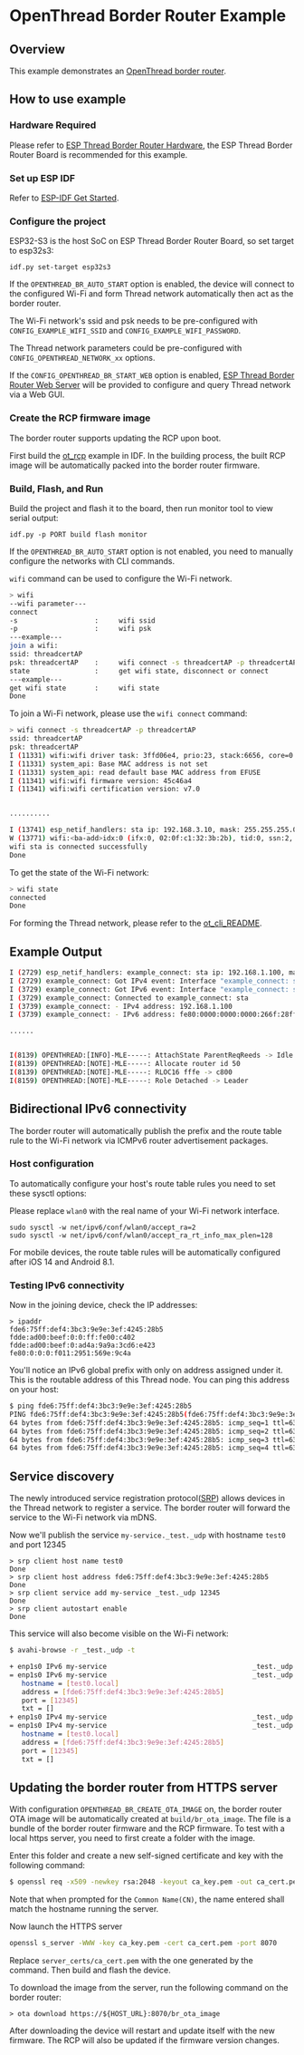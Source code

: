 # OpenThread Border Router Example

## Overview

This example demonstrates an [OpenThread border router](https://openthread.io/guides/border-router).

## How to use example

### Hardware Required

Please refer to [ESP Thread Border Router Hardware](../../README.md##Hardware-Platforms), the ESP Thread Border Router Board is recommended for this example.

### Set up ESP IDF

Refer to [ESP-IDF Get Started](https://docs.espressif.com/projects/esp-idf/en/v4.4.1/esp32s3/get-started/index.html).

### Configure the project

ESP32-S3 is the host SoC on ESP Thread Border Router Board, so set target to esp32s3:

```
idf.py set-target esp32s3
```

If the `OPENTHREAD_BR_AUTO_START` option is enabled, the device will connect to the configured Wi-Fi and form Thread network automatically then act as the border router.

The Wi-Fi network's ssid and psk needs to be pre-configured with `CONFIG_EXAMPLE_WIFI_SSID` and `CONFIG_EXAMPLE_WIFI_PASSWORD`.

The Thread network parameters could be pre-configured with `CONFIG_OPENTHREAD_NETWORK_xx` options.

If the `CONFIG_OPENTHREAD_BR_START_WEB` option is enabled, [ESP Thread Border Router Web Server](../../components/esp_ot_br_server/README.md) will be provided to configure and query Thread network via a Web GUI.

### Create the RCP firmware image

The border router supports updating the RCP upon boot.

First build the [ot_rcp](https://github.com/espressif/esp-idf/tree/master/examples/openthread/ot_rcp) example in IDF. In the building process, the built RCP image will be automatically packed into the border router firmware.

### Build, Flash, and Run

Build the project and flash it to the board, then run monitor tool to view serial output:

```
idf.py -p PORT build flash monitor
```

If the `OPENTHREAD_BR_AUTO_START` option is not enabled, you need to manually configure the networks with CLI commands.

`wifi` command can be used to configure the Wi-Fi network.

```bash
> wifi
--wifi parameter---
connect
-s                   :     wifi ssid
-p                   :     wifi psk
---example---
join a wifi:
ssid: threadcertAP
psk: threadcertAP    :     wifi connect -s threadcertAP -p threadcertAP
state                :     get wifi state, disconnect or connect
---example---
get wifi state       :     wifi state
Done
```

To join a Wi-Fi network, please use the `wifi connect` command:

```bash
> wifi connect -s threadcertAP -p threadcertAP
ssid: threadcertAP
psk: threadcertAP
I (11331) wifi:wifi driver task: 3ffd06e4, prio:23, stack:6656, core=0
I (11331) system_api: Base MAC address is not set
I (11331) system_api: read default base MAC address from EFUSE
I (11341) wifi:wifi firmware version: 45c46a4
I (11341) wifi:wifi certification version: v7.0


..........

I (13741) esp_netif_handlers: sta ip: 192.168.3.10, mask: 255.255.255.0, gw: 192.168.3.1
W (13771) wifi:<ba-add>idx:0 (ifx:0, 02:0f:c1:32:3b:2b), tid:0, ssn:2, winSize:64
wifi sta is connected successfully
Done
```

To get the state of the Wi-Fi network:

```bash
> wifi state
connected
Done
```

For forming the Thread network, please refer to the [ot_cli_README](https://github.com/espressif/esp-idf/tree/master/examples/openthread/ot_cli).

## Example Output

```bash
I (2729) esp_netif_handlers: example_connect: sta ip: 192.168.1.100, mask: 255.255.255.0, gw: 192.168.1.1
I (2729) example_connect: Got IPv4 event: Interface "example_connect: sta" address: 192.168.1.100
I (3729) example_connect: Got IPv6 event: Interface "example_connect: sta" address: fe80:0000:0000:0000:266f:28ff:fe80:2920, type: ESP_IP6_ADDR_IS_LINK_LOCAL
I (3729) example_connect: Connected to example_connect: sta
I (3739) example_connect: - IPv4 address: 192.168.1.100
I (3739) example_connect: - IPv6 address: fe80:0000:0000:0000:266f:28ff:fe80:2920, type: ESP_IP6_ADDR_IS_LINK_LOCAL

......


I(8139) OPENTHREAD:[INFO]-MLE-----: AttachState ParentReqReeds -> Idle
I(8139) OPENTHREAD:[NOTE]-MLE-----: Allocate router id 50
I(8139) OPENTHREAD:[NOTE]-MLE-----: RLOC16 fffe -> c800
I(8159) OPENTHREAD:[NOTE]-MLE-----: Role Detached -> Leader
```

## Bidirectional IPv6 connectivity

The border router will automatically publish the prefix and the route table rule to the Wi-Fi network via ICMPv6 router advertisement packages.

### Host configuration

To automatically configure your host's route table rules you need to set these sysctl options:

Please replace `wlan0` with the real name of your Wi-Fi network interface.
```
sudo sysctl -w net/ipv6/conf/wlan0/accept_ra=2
sudo sysctl -w net/ipv6/conf/wlan0/accept_ra_rt_info_max_plen=128
```

For mobile devices, the route table rules will be automatically configured after iOS 14 and Android 8.1.


### Testing IPv6 connectivity

Now in the joining device, check the IP addresses:

```
> ipaddr
fde6:75ff:def4:3bc3:9e9e:3ef:4245:28b5
fdde:ad00:beef:0:0:ff:fe00:c402
fdde:ad00:beef:0:ad4a:9a9a:3cd6:e423
fe80:0:0:0:f011:2951:569e:9c4a
```

You'll notice an IPv6 global prefix with only on address assigned under it. This is the routable address of this Thread node.
You can ping this address on your host:

``` bash
$ ping fde6:75ff:def4:3bc3:9e9e:3ef:4245:28b5
PING fde6:75ff:def4:3bc3:9e9e:3ef:4245:28b5(fde6:75ff:def4:3bc3:9e9e:3ef:4245:28b5) 56 data bytes
64 bytes from fde6:75ff:def4:3bc3:9e9e:3ef:4245:28b5: icmp_seq=1 ttl=63 time=459 ms
64 bytes from fde6:75ff:def4:3bc3:9e9e:3ef:4245:28b5: icmp_seq=2 ttl=63 time=109 ms
64 bytes from fde6:75ff:def4:3bc3:9e9e:3ef:4245:28b5: icmp_seq=3 ttl=63 time=119 ms
64 bytes from fde6:75ff:def4:3bc3:9e9e:3ef:4245:28b5: icmp_seq=4 ttl=63 time=117 ms
```

## Service discovery

The newly introduced service registration protocol([SRP](https://datatracker.ietf.org/doc/html/draft-ietf-dnssd-srp-10)) allows devices in the Thread network to register a service. The border router will forward the service to the Wi-Fi network via mDNS.

Now we'll publish the service `my-service._test._udp` with hostname `test0` and port 12345

```
> srp client host name test0
Done
> srp client host address fde6:75ff:def4:3bc3:9e9e:3ef:4245:28b5
Done
> srp client service add my-service _test._udp 12345
Done
> srp client autostart enable
Done
```

This service will also become visible on the Wi-Fi network:

```bash
$ avahi-browse -r _test._udp -t

+ enp1s0 IPv6 my-service                                    _test._udp           local
= enp1s0 IPv6 my-service                                    _test._udp           local
   hostname = [test0.local]
   address = [fde6:75ff:def4:3bc3:9e9e:3ef:4245:28b5]
   port = [12345]
   txt = []
+ enp1s0 IPv4 my-service                                    _test._udp           local
= enp1s0 IPv4 my-service                                    _test._udp           local
   hostname = [test0.local]
   address = [fde6:75ff:def4:3bc3:9e9e:3ef:4245:28b5]
   port = [12345]
   txt = []
```

## Updating the border router from HTTPS server

With configuration `OPENTHREAD_BR_CREATE_OTA_IMAGE` on, the border router OTA image will be automatically created at `build/br_ota_image`. The file is a bundle of the border router firmware and the RCP firmware.
To test with a local https server, you need to first create a folder with the image.

Enter this folder and create a new self-signed certificate and key with the following command:

```bash
$ openssl req -x509 -newkey rsa:2048 -keyout ca_key.pem -out ca_cert.pem -days 365 -nodes
```

Note that when prompted for the `Common Name(CN)`, the name entered shall match the hostname running the server.

Now launch the HTTPS server
```bash
openssl s_server -WWW -key ca_key.pem -cert ca_cert.pem -port 8070
```

Replace `server_certs/ca_cert.pem` with the one generated by the command. Then build and flash the device.

To download the image from the server, run the following command on the border router:

```
> ota download https://${HOST_URL}:8070/br_ota_image
```

After downloading the device will restart and update itself with the new firmware. The RCP will also be updated if the firmware version changes.
